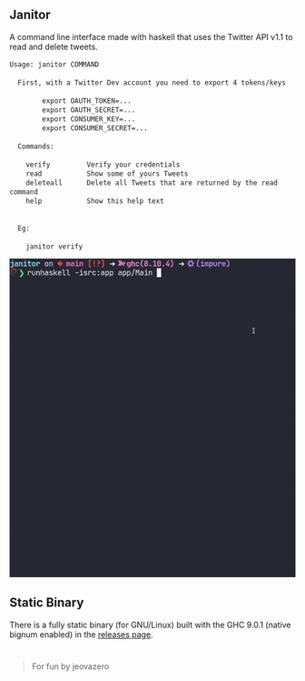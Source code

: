 ## Janitor

A command line interface made with haskell that uses the Twitter API v1.1
to read and delete tweets.

```
Usage: janitor COMMAND

  First, with a Twitter Dev account you need to export 4 tokens/keys

        export OAUTH_TOKEN=...
        export OAUTH_SECRET=...
        export CONSUMER_KEY=...
        export CONSUMER_SECRET=...

  Commands:

    verify         Verify your credentials
    read           Show some of yours Tweets
    deleteall      Delete all Tweets that are returned by the read command
    help           Show this help text


  Eg:

    janitor verify
```

![demo](./demo.gif)

## Static Binary

There is a fully static binary (for GNU/Linux) built with the GHC 9.0.1 (native bignum enabled) in the [releases page](https://github.com/jeovazero/janitor/releases).


#

> For fun by jeovazero
